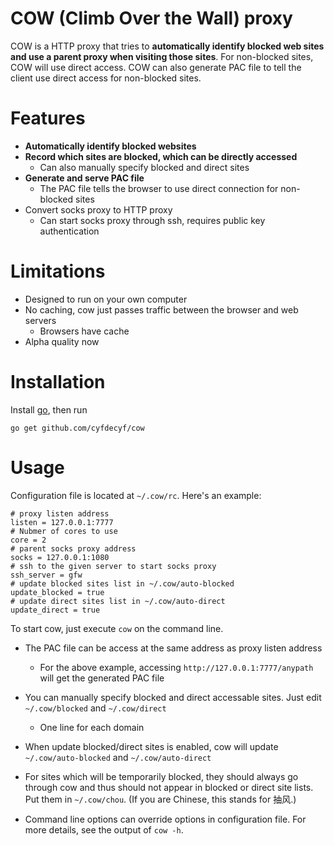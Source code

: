 # COW (Climb Over the Wall) proxy  #

COW is a HTTP proxy that tries to **automatically identify blocked web sites and use a parent proxy when visiting those sites**. For non-blocked sites, COW will use direct access. COW can also generate PAC file to tell the client use direct access for non-blocked sites.

# Features #

- **Automatically identify blocked websites**
- **Record which sites are blocked, which can be directly accessed**
  - Can also manually specify blocked and direct sites
- **Generate and serve PAC file**
  - The PAC file tells the browser to use direct connection for non-blocked sites
- Convert socks proxy to HTTP proxy
  - Can start socks proxy through ssh, requires public key authentication

# Limitations #

- Designed to run on your own computer
- No caching, cow just passes traffic between the browser and web servers
  - Browsers have cache
- Alpha quality now

# Installation #

Install [go](http://golang.org/doc/install), then run

    go get github.com/cyfdecyf/cow

# Usage #

Configuration file is located at `~/.cow/rc`. Here's an example:

    # proxy listen address
    listen = 127.0.0.1:7777
    # Nubmer of cores to use
    core = 2
    # parent socks proxy address
    socks = 127.0.0.1:1080
    # ssh to the given server to start socks proxy
    ssh_server = gfw
    # update blocked sites list in ~/.cow/auto-blocked
    update_blocked = true
    # update direct sites list in ~/.cow/auto-direct
    update_direct = true

To start cow, just execute `cow` on the command line.

- The PAC file can be access at the same address as proxy listen address
  - For the above example, accessing `http://127.0.0.1:7777/anypath` will get the generated PAC file

- You can manually specify blocked and direct accessable sites. Just edit `~/.cow/blocked` and `~/.cow/direct`
  - One line for each domain

- When update blocked/direct sites is enabled, cow will update `~/.cow/auto-blocked` and `~/.cow/auto-direct`

- For sites which will be temporarily blocked, they should always go through cow and thus should not appear in blocked or direct site lists. Put them in `~/.cow/chou`. (If you are Chinese, this stands for 抽风.)

- Command line options can override options in configuration file. For more details, see the output of `cow -h`.
